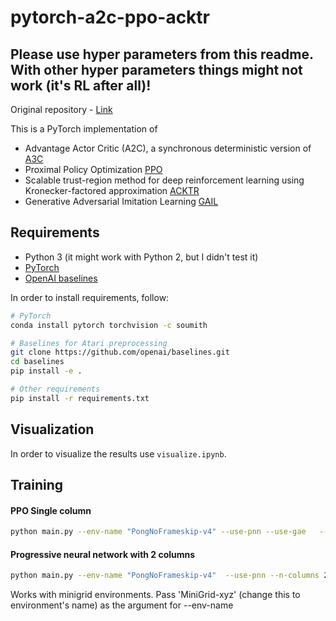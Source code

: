 # pytorch-a2c-ppo-acktr

## Please use hyper parameters from this readme. With other hyper parameters things might not work (it's RL after all)!

Original repository - [Link](https://github.com/ikostrikov/pytorch-a2c-ppo-acktr-gail)

This is a PyTorch implementation of
* Advantage Actor Critic (A2C), a synchronous deterministic version of [A3C](https://arxiv.org/pdf/1602.01783v1.pdf)
* Proximal Policy Optimization [PPO](https://arxiv.org/pdf/1707.06347.pdf)
* Scalable trust-region method for deep reinforcement learning using Kronecker-factored approximation [ACKTR](https://arxiv.org/abs/1708.05144)
* Generative Adversarial Imitation Learning [GAIL](https://arxiv.org/abs/1606.03476)



## Requirements

* Python 3 (it might work with Python 2, but I didn't test it)
* [PyTorch](http://pytorch.org/)
* [OpenAI baselines](https://github.com/openai/baselines)

In order to install requirements, follow:

```bash
# PyTorch
conda install pytorch torchvision -c soumith

# Baselines for Atari preprocessing
git clone https://github.com/openai/baselines.git
cd baselines
pip install -e .

# Other requirements
pip install -r requirements.txt
```


## Visualization

In order to visualize the results use ```visualize.ipynb```.


## Training

#### PPO Single column

```bash
python main.py --env-name "PongNoFrameskip-v4" --use-pnn --use-gae   --num-processes 8 --num-steps 128 --num-mini-batch 4  --use-linear-lr-decay 
```

#### Progressive neural network with 2 columns

```bash
python main.py --env-name "PongNoFrameskip-v4"  --use-pnn --n-columns 2 --pnn-paths "path_to_trained_model_from_previous_runs"  --use-gae   --num-processes 8 --num-steps 128 --num-mini-batch 4  --use-linear-lr-decay 
```

Works with minigrid environments. Pass 'MiniGrid-xyz' (change this to environment's name) as the argument for --env-name
